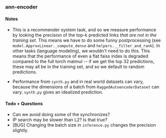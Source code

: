 ### ann-encoder

#### Notes

- This is a recommender system task, and so we measure performance by looking the precision of the top-k predicted links _that are not in the training set_.  This means we have to do some funny postprocessing (see `model.ApproxLinear._compute_dense` and `helpers.__filter_and_rank`).  In other tasks (language modeling), we wouldn't need to do this.  This means that the performance of even a flat faiss index is degraded compared to the full torch matmul -- if we get the top 32 predictions, these may all be in the training set, and so we default to random predictions. 

- Performance from `synth.py` and in real world datasets can vary, because the dimensions of a batch from `RaggedAutoencoderDataset` can vary.  `synth.py` gives an idealized prediction.

#### Todo + Questions

- Can we avoid doing some of the synchronizes? 
- IP search may be slower than L2? Is that true?
- [BUG] Changing the batch size in `inference.py` changes the precision slightly. 
